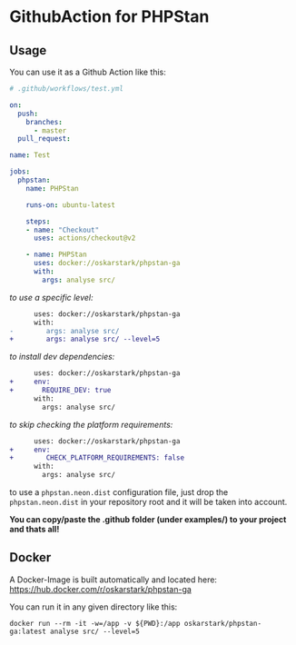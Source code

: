 # GithubAction for PHPStan

## Usage

You can use it as a Github Action like this:

```yaml
# .github/workflows/test.yml 

on:
  push:
    branches:
      - master
  pull_request:

name: Test

jobs:
  phpstan:
    name: PHPStan

    runs-on: ubuntu-latest

    steps:
    - name: "Checkout"
      uses: actions/checkout@v2

    - name: PHPStan
      uses: docker://oskarstark/phpstan-ga
      with:
        args: analyse src/
```

_to use a specific level:_
```diff
      uses: docker://oskarstark/phpstan-ga
      with:
-        args: analyse src/
+        args: analyse src/ --level=5
```

_to install dev dependencies:_
```diff
      uses: docker://oskarstark/phpstan-ga
+     env:
+       REQUIRE_DEV: true
      with:
        args: analyse src/
```

_to skip checking the platform requirements:_
```diff
      uses: docker://oskarstark/phpstan-ga
+     env:
+        CHECK_PLATFORM_REQUIREMENTS: false
      with:
        args: analyse src/
```

to use a `phpstan.neon.dist` configuration file, just drop the `phpstan.neon.dist`
in your repository root and it will be taken into account.


**You can copy/paste the .github folder (under examples/) to your project and thats all!**

## Docker

A Docker-Image is built automatically and located here:
https://hub.docker.com/r/oskarstark/phpstan-ga

You can run it in any given directory like this:

`docker run --rm -it -w=/app -v ${PWD}:/app oskarstark/phpstan-ga:latest analyse src/ --level=5`

